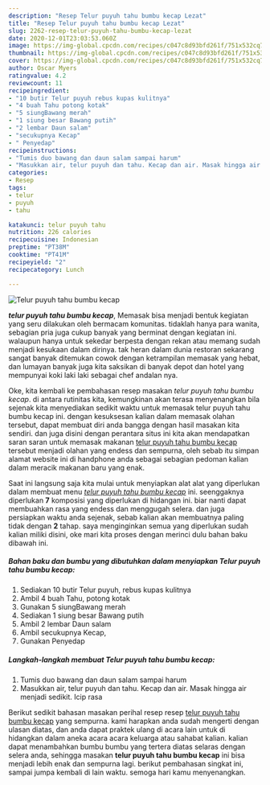 ```yaml
---
description: "Resep Telur puyuh tahu bumbu kecap Lezat"
title: "Resep Telur puyuh tahu bumbu kecap Lezat"
slug: 2262-resep-telur-puyuh-tahu-bumbu-kecap-lezat
date: 2020-12-01T23:03:53.060Z
image: https://img-global.cpcdn.com/recipes/c047c8d93bfd261f/751x532cq70/telur-puyuh-tahu-bumbu-kecap-foto-resep-utama.jpg
thumbnail: https://img-global.cpcdn.com/recipes/c047c8d93bfd261f/751x532cq70/telur-puyuh-tahu-bumbu-kecap-foto-resep-utama.jpg
cover: https://img-global.cpcdn.com/recipes/c047c8d93bfd261f/751x532cq70/telur-puyuh-tahu-bumbu-kecap-foto-resep-utama.jpg
author: Oscar Myers
ratingvalue: 4.2
reviewcount: 11
recipeingredient:
- "10 butir Telur puyuh rebus kupas kulitnya"
- "4 buah Tahu potong kotak"
- "5 siungBawang merah"
- "1 siung besar Bawang putih"
- "2 lembar Daun salam"
- "secukupnya Kecap"
- " Penyedap"
recipeinstructions:
- "Tumis duo bawang dan daun salam sampai harum"
- "Masukkan air, telur puyuh dan tahu. Kecap dan air. Masak hingga air menjadi sedikit. Icip rasa"
categories:
- Resep
tags:
- telur
- puyuh
- tahu

katakunci: telur puyuh tahu 
nutrition: 226 calories
recipecuisine: Indonesian
preptime: "PT38M"
cooktime: "PT41M"
recipeyield: "2"
recipecategory: Lunch

---
```



![Telur puyuh tahu bumbu kecap](https://img-global.cpcdn.com/recipes/c047c8d93bfd261f/751x532cq70/telur-puyuh-tahu-bumbu-kecap-foto-resep-utama.jpg)

<b><i>telur puyuh tahu bumbu kecap</i></b>, Memasak bisa menjadi bentuk kegiatan yang seru dilakukan oleh bermacam komunitas. tidaklah hanya para wanita, sebagian pria juga cukup banyak yang berminat dengan kegiatan ini. walaupun hanya untuk sekedar berpesta dengan rekan atau memang sudah menjadi kesukaan dalam dirinya. tak heran dalam dunia restoran sekarang sangat banyak ditemukan cowok dengan ketrampilan memasak yang hebat, dan lumayan banyak juga kita saksikan di banyak depot dan hotel yang mempunyai koki laki laki sebagai chef andalan nya.

Oke, kita kembali ke pembahasan resep masakan <i>telur puyuh tahu bumbu kecap</i>. di antara rutinitas kita, kemungkinan akan terasa menyenangkan bila sejenak kita menyediakan sedikit waktu untuk memasak telur puyuh tahu bumbu kecap ini. dengan kesuksesan kalian dalam memasak olahan tersebut, dapat membuat diri anda bangga dengan hasil masakan kita sendiri. dan juga disini dengan perantara situs ini kita akan mendapatkan saran saran untuk memasak makanan <u>telur puyuh tahu bumbu kecap</u> tersebut menjadi olahan yang endess dan sempurna, oleh sebab itu simpan alamat website ini di handphone anda sebagai sebagian pedoman kalian dalam meracik makanan baru yang enak.




Saat ini langsung saja kita mulai untuk menyiapkan alat alat yang diperlukan dalam membuat menu <u><i>telur puyuh tahu bumbu kecap</i></u> ini. seenggaknya diperlukan <b>7</b> komposisi yang diperlukan di hidangan ini. biar nanti dapat membuahkan rasa yang endess dan menggugah selera. dan juga persiapkan waktu anda sejenak, sebab kalian akan membuatnya paling tidak dengan <b>2</b> tahap. saya menginginkan semua yang diperlukan sudah kalian miliki disini, oke mari kita proses dengan merinci dulu bahan baku dibawah ini.

<!--inarticleads1-->

##### Bahan baku dan bumbu yang dibutuhkan dalam menyiapkan Telur puyuh tahu bumbu kecap:

1. Sediakan 10 butir Telur puyuh, rebus kupas kulitnya
1. Ambil 4 buah Tahu, potong kotak
1. Gunakan 5 siungBawang merah
1. Sediakan 1 siung besar Bawang putih
1. Ambil 2 lembar Daun salam
1. Ambil secukupnya Kecap,
1. Gunakan  Penyedap




<!--inarticleads2-->

##### Langkah-langkah membuat Telur puyuh tahu bumbu kecap:

1. Tumis duo bawang dan daun salam sampai harum
1. Masukkan air, telur puyuh dan tahu. Kecap dan air. Masak hingga air menjadi sedikit. Icip rasa




Berikut sedikit bahasan masakan perihal resep resep <u>telur puyuh tahu bumbu kecap</u> yang sempurna. kami harapkan anda sudah mengerti dengan ulasan diatas, dan anda dapat praktek ulang di acara lain untuk di hidangkan dalam aneka acara acara keluarga atau sahabat kalian. kalian dapat menambahkan bumbu bumbu yang tertera diatas selaras dengan selera anda, sehingga masakan <b>telur puyuh tahu bumbu kecap</b> ini bisa menjadi lebih enak dan sempurna lagi. berikut pembahasan singkat ini, sampai jumpa kembali di lain waktu. semoga hari kamu menyenangkan.
